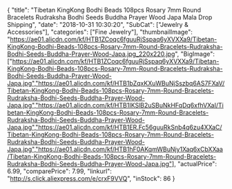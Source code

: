 {
	"title": "Tibetan KingKong Bodhi Beads 108pcs Rosary 7mm Round Bracelets Rudraksha Bodhi Seeds Buddha Prayer Wood Japa Mala Drop Shipping",
	"date": "2018-10-31 10:30:20",
	"SubCat": ["Jewelry & Accessories"],
	"categories": ["Fine Jewelry"],
	"thumbnailImage": "https://ae01.alicdn.com/kf/HTB1ZCoqc6fguuRjSspaq6yXVXXa9/Tibetan-KingKong-Bodhi-Beads-108pcs-Rosary-7mm-Round-Bracelets-Rudraksha-Bodhi-Seeds-Buddha-Prayer-Wood-Japa.jpg_220x220.jpg",
	"BigImage": ["https://ae01.alicdn.com/kf/HTB1ZCoqc6fguuRjSspaq6yXVXXa9/Tibetan-KingKong-Bodhi-Beads-108pcs-Rosary-7mm-Round-Bracelets-Rudraksha-Bodhi-Seeds-Buddha-Prayer-Wood-Japa.jpg","https://ae01.alicdn.com/kf/HTB1bZqxKXuWBuNjSszbq6AS7FXaV/Tibetan-KingKong-Bodhi-Beads-108pcs-Rosary-7mm-Round-Bracelets-Rudraksha-Bodhi-Seeds-Buddha-Prayer-Wood-Japa.jpg","https://ae01.alicdn.com/kf/HTB1IKSlB2uSBuNkHFqDq6xfhVXaI/Tibetan-KingKong-Bodhi-Beads-108pcs-Rosary-7mm-Round-Bracelets-Rudraksha-Bodhi-Seeds-Buddha-Prayer-Wood-Japa.jpg","https://ae01.alicdn.com/kf/HTB1ER.Fc56guuRkSnb4q6zu4XXaC/Tibetan-KingKong-Bodhi-Beads-108pcs-Rosary-7mm-Round-Bracelets-Rudraksha-Bodhi-Seeds-Buddha-Prayer-Wood-Japa.jpg","https://ae01.alicdn.com/kf/HTB1hF0AKqmWBuNjy1Xaq6xCbXXaa/Tibetan-KingKong-Bodhi-Beads-108pcs-Rosary-7mm-Round-Bracelets-Rudraksha-Bodhi-Seeds-Buddha-Prayer-Wood-Japa.jpg"],
	"actualPrice": 6.99,
	"comparePrice": 7.99,
	"linkurl": "http://s.click.aliexpress.com/e/crxF9VVQ",
	"inStock": 86
}
